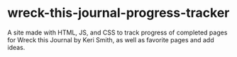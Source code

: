 # wreck-this-journal-progress-tracker
A site made with HTML, JS, and CSS to track progress of completed pages for Wreck this Journal by Keri Smith, as well as favorite pages and add ideas.
